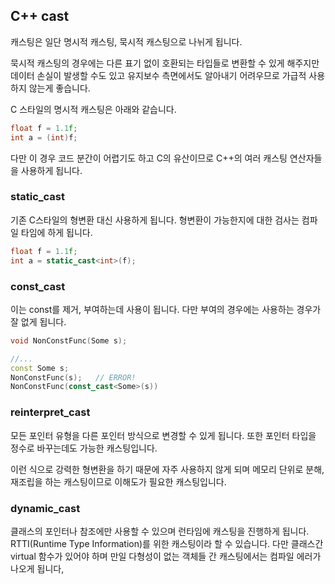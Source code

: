 ## C++ cast

캐스팅은 일단 명시적 캐스팅, 묵시적 캐스팅으로 나뉘게 됩니다.

묵시적 캐스팅의 경우에는 다른 표기 없이 호환되는 타입들로 변환할 수 있게 해주지만 데이터 손실이 발생할 수도 있고 유지보수 측면에서도 알아내기 어려우므로 가급적 사용하지 않는게 좋습니다.



C 스타일의 명시적 캐스팅은 아래와 같습니다.

```c++
float f = 1.1f;
int a = (int)f;
```

다만 이 경우 코드 분간이 어렵기도 하고 C의 유산이므로 C++의 여러 캐스팅 연산자들을 사용하게 됩니다.



### static_cast

기존 C스타일의 형변환 대신 사용하게 됩니다. 형변환이 가능한지에 대한 검사는 컴파일 타임에 하게 됩니다.

```c++
float f = 1.1f;
int a = static_cast<int>(f);
```



### const_cast

이는 const를 제거, 부여하는데 사용이 됩니다. 다만 부여의 경우에는 사용하는 경우가 잘 없게 됩니다.

```c++
void NonConstFunc(Some s);

//...
const Some s;
NonConstFunc(s);   // ERROR!
NonConstFunc(const_cast<Some>(s))
```



### reinterpret_cast

모든 포인터 유형을 다른 포인터 방식으로 변경할 수 있게 됩니다. 또한 포인터 타입을 정수로 바꾸는데도 가능한 캐스팅입니다.

이런 식으로 강력한 형변환을 하기 때문에 자주 사용하지 않게 되며 메모리 단위로 분해, 재조립을 하는 캐스팅이므로 이해도가 필요한 캐스팅입니다.



### dynamic_cast

클래스의 포인터나 참조에만 사용할 수 있으며 런타임에 캐스팅을 진행하게 됩니다. RTTI(Runtime Type Information)를 위한 캐스팅이라 할 수 있습니다. 다만 클래스간 virtual 함수가 있어야 하며 만일 다형성이 없는 객체들 간 캐스팅에서는 컴파일 에러가 나오게 됩니다,